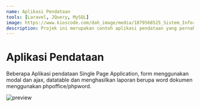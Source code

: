 ```yaml
---
name: Aplikasi Pendataan
tools: [Laravel, JQuery, MySQL]
image: https://www.kioscode.com/dah_image/media/1879568525_Sistem_Informasi_Pendataan_Penduduk_Berbasis_Web_Dengan_PHP.png
description: Projek ini merupakan contoh aplikasi pendataan yang pernah di buat!
---
```


# Aplikasi Pendataan

Beberapa Aplikasi pendataan Single Page Application, form menggunakan modal dan ajax, datatable dan menghasilkan laporan berupa word dokumen menggunakan phpoffice/phpword.

![preview](https://www.kioscode.com/dah_image/media/1879568525_Sistem_Informasi_Pendataan_Penduduk_Berbasis_Web_Dengan_PHP.png)